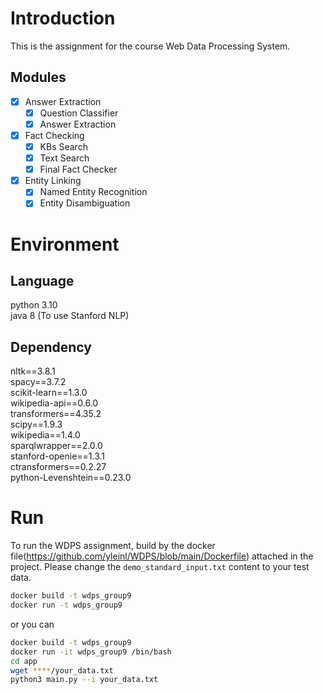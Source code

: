 # Introduction
This is the assignment for the course Web Data Processing System.
## Modules
- [x] Answer Extraction
  - [x] Question Classifier 
  - [x] Answer Extraction
- [x] Fact Checking
  - [x] KBs Search
  - [x] Text Search
  - [x] Final Fact Checker
- [x] Entity Linking
  - [x] Named Entity Recognition
  - [x] Entity Disambiguation
# Environment
## Language
python 3.10  
java 8 (To use Stanford NLP)
## Dependency
nltk==3.8.1 \
spacy==3.7.2 \
scikit-learn==1.3.0 \
wikipedia-api==0.6.0 \
transformers==4.35.2 \
scipy==1.9.3 \
wikipedia==1.4.0 \
sparqlwrapper==2.0.0 \
stanford-openie==1.3.1 \
ctransformers==0.2.27 \
python-Levenshtein==0.23.0  
# Run
To run the WDPS assignment, build by the docker file(https://github.com/yleinl/WDPS/blob/main/Dockerfile) attached in the project.
Please change the ```demo_standard_input.txt``` content to your test data.

```bash
docker build -t wdps_group9
docker run -t wdps_group9
```

or you can

```bash
docker build -t wdps_group9
docker run -it wdps_group9 /bin/bash
cd app
wget ****/your_data.txt
python3 main.py --i your_data.txt
```





